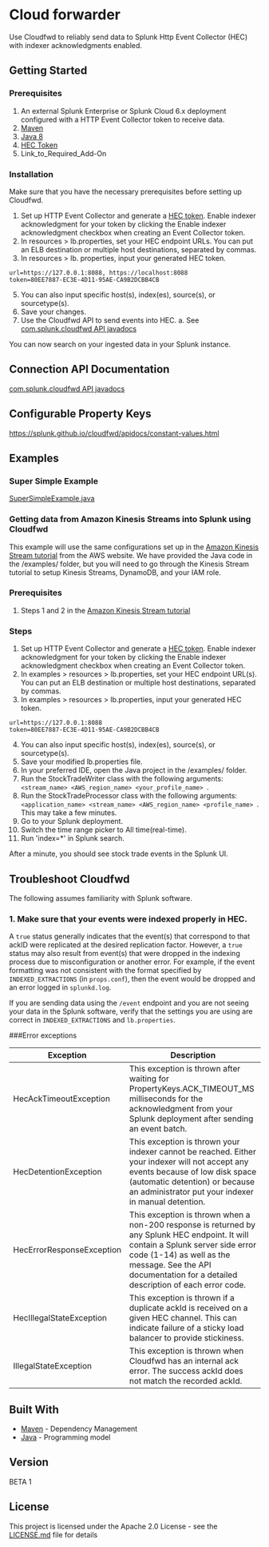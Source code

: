 # Cloud forwarder

Use Cloudfwd to reliably send data to Splunk Http Event Collector (HEC) with indexer acknowledgments enabled. 

## Getting Started

### Prerequisites

1. An external Splunk Enterprise or Splunk Cloud 6.x deployment configured with a HTTP Event Collector token to receive data.
2. [Maven](https://maven.apache.org/index.html)
3. [Java 8](http://www.oracle.com/technetwork/java/javase/overview/java8-2100321.html)
4. [HEC Token](http://docs.splunk.com/Documentation/Splunk/6.6.1/Data/UsetheHTTPEventCollector)
5. Link_to_Required_Add-On


### Installation

Make sure that you have the necessary prerequisites before setting up Cloudfwd. 

1. Set up HTTP Event Collector and generate a [HEC token](http://docs.splunk.com/Documentation/Splunk/6.6.1/Data/UsetheHTTPEventCollector). Enable indexer acknowledgment for your token by clicking the Enable indexer acknowledgment checkbox when creating an Event Collector token. 
3. In resources > lb.properties, set your HEC endpoint URLs. You can put an ELB destination or multiple host destinations, separated by commas. 
4. In resources > lb. properties, input your generated HEC token.
```
url=https://127.0.0.1:8088, https://localhost:8088
token=80EE7887-EC3E-4D11-95AE-CA9B2DCBB4CB
```
5. You can also input specific host(s), index(es), source(s), or sourcetype(s). 
6. Save your changes.
7. Use the Cloudfwd API to send events into HEC. 
	a. See [com.splunk.cloudfwd API javadocs](https://splunk.github.io/cloudfwd/apidocs/index.html?overview-summary.html)

You can now search on your ingested data in your Splunk instance.

## Connection API Documentation
[com.splunk.cloudfwd API javadocs](https://splunk.github.io/cloudfwd/apidocs/index.html?overview-summary.html)

## Configurable Property Keys
https://splunk.github.io/cloudfwd/apidocs/constant-values.html

## Examples

### Super Simple Example
[SuperSimpleExample.java](https://github.com/splunk/cloudfwd/blob/master/src/test/java/SuperSimpleExample.java)

### Getting data from Amazon Kinesis Streams into Splunk using Cloudfwd
This example will use the same configurations set up in the [Amazon Kinesis Stream tutorial](http://docs.aws.amazon.com/streams/latest/dev/learning-kinesis-module-one.html) from the AWS website. We have provided the Java code in the /examples/ folder, but you will need to go through the Kinesis Stream tutorial to setup Kinesis Streams, DynamoDB, and your IAM role. 

### Prerequisites
1. Steps 1 and 2 in the [Amazon Kinesis Stream tutorial](http://docs.aws.amazon.com/streams/latest/dev/learning-kinesis-module-one.html)

### Steps
1. Set up HTTP Event Collector and generate a [HEC token](http://docs.splunk.com/Documentation/Splunk/6.6.1/Data/UsetheHTTPEventCollector). Enable indexer acknowledgment for your token by clicking the Enable indexer acknowledgment checkbox when creating an Event Collector token. 
2. In examples > resources > lb.properties, set your HEC endpoint URL(s). You can put an ELB destination or multiple host destinations, separated by commas. 
3. In examples > resources > lb.properties, input your generated HEC token.
```
url=https://127.0.0.1:8088
token=80EE7887-EC3E-4D11-95AE-CA9B2DCBB4CB
```
4. You can also input specific host(s), index(es), source(s), or sourcetype(s). 
5. Save your modified lb.properties file. 
6. In your preferred IDE, open the Java project in the /examples/ folder. 
7. Run the StockTradeWriter class with the following arguments: ```<stream_name> <AWS_region_name> <your_profile_name> ```.
8. Run the StockTradeProcessor class with the following arguments: ```<application_name> <stream_name> <AWS_region_name> <profile_name> ```. This may take a few minutes.
9. Go to your Splunk deployment.
10. Switch the time range picker to All time(real-time).
11. Run 'index=*' in Splunk search. 

After a minute, you should see stock trade events in the Splunk UI.

## Troubleshoot Cloudfwd

The following assumes familiarity with Splunk software. 

### 1. Make sure that your events were indexed properly in HEC. 

A ```true``` status generally indicates that the event(s) that correspond to that ackID were replicated at the desired replication factor. However, a ```true``` status may also result from event(s) that were dropped in the indexing process due to misconfiguration or another error.  For example, if the event formatting was not consistent with the format specified by ```INDEXED_EXTRACTIONS``` (in ```props.conf```), then the event would be dropped and an error logged in ```splunkd.log```. 

If you are sending data using the ```/event``` endpoint and you are not seeing your data in the Splunk software, verify that the settings you are using are correct in  ```INDEXED_EXTRACTIONS``` and ```lb.properties```.

###Error exceptions

| Exception                 | Description                                                                                                                                                                                                                                      |
|---------------------------|--------------------------------------------------------------------------------------------------------------------------------------------------------------------------------------------------------------------------------------------------|
| HecAckTimeoutException    | This exception is thrown after waiting for PropertyKeys.ACK_TIMEOUT_MS milliseconds for the acknowledgment from your Splunk deployment after sending an event batch.                                                                             |
| HecDetentionException     | This exception is thrown your indexer cannot be reached. Either your indexer will not accept any events because of low disk space (automatic detention) or because an administrator put your indexer in manual detention.                        |
| HecErrorResponseException | This exception is thrown when a non-200 response is returned by any Splunk HEC endpoint. It will contain a Splunk server side error code (1-14) as well as the message. See the API documentation for a detailed description of each error code. |
| HecIllegalStateException  | This exception is thrown if a duplicate ackId is received on a given HEC channel. This can indicate failure of a sticky load balancer to provide stickiness.                                                                                     |
| IllegalStateException     | This exception is thrown when Cloudfwd has an internal ack error. The success ackId does not match the recorded ackId.                                                                                                                           | 

## Built With

* [Maven](https://maven.apache.org/) - Dependency Management
* [Java](https://www.oracle.com/technetwork/java/javase/overview/java8-2100321.html) - Programming model


## Version

BETA 1

## License

This project is licensed under the Apache 2.0 License - see the [LICENSE.md](LICENSE.md) file for details
